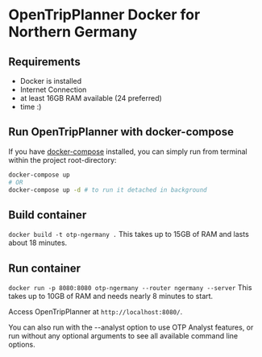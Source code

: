 # OpenTripPlanner Docker for Northern Germany

## Requirements
- Docker is installed
- Internet Connection
- at least 16GB RAM available (24 preferred)
- time :)

## Run OpenTripPlanner with docker-compose

If you have [docker-compose](https://docs.docker.com/compose/install/) installed, you can simply run from terminal
within the project root-directory:

```bash
docker-compose up
# OR
docker-compose up -d # to run it detached in background
```

## Build container

`docker build -t otp-ngermany .`
This takes up to 15GB of RAM and lasts about 18 minutes.

## Run container

`docker run -p 8080:8080 otp-ngermany --router ngermany --server`
This takes up to 10GB of RAM and needs nearly 8 minutes to start.

Access OpenTripPlanner at `http://localhost:8080/`.

You can also run with the --analyst option to use OTP Analyst features, or run without any optional arguments to see all available command line options.


